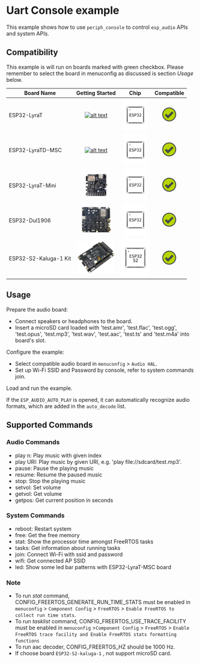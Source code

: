 # Uart Console example

This example shows how to use `periph_console` to control `esp_audio` APIs and system APIs.

## Compatibility

This example is will run on boards marked with green checkbox. Please remember to select the board in menuconfig as discussed is section *Usage* below.

| Board Name | Getting Started | Chip | Compatible |
|-------------------|:--------------------------------------------------------------------------------------------------------------------------------------------------------------------------------------------:|:--------------------------------------------------------------------:|:-----------------------------------------------------------------:|
| ESP32-LyraT | [![alt text](../../docs/_static/esp32-lyrat-v4.3-side-small.jpg "ESP32-LyraT")](https://docs.espressif.com/projects/esp-adf/en/latest/get-started/get-started-esp32-lyrat.html) | <img src="../../docs/_static/ESP32.svg" height="85" alt="ESP32"> | ![alt text](../../docs/_static/yes-button.png "Compatible") |
| ESP32-LyraTD-MSC | [![alt text](../../docs/_static/esp32-lyratd-msc-v2.2-small.jpg "ESP32-LyraTD-MSC")](https://docs.espressif.com/projects/esp-adf/en/latest/get-started/get-started-esp32-lyratd-msc.html) | <img src="../../docs/_static/ESP32.svg" height="85" alt="ESP32"> | ![alt text](../../docs/_static/yes-button.png "Compatible") |
| ESP32-LyraT-Mini | [![alt text](../../docs/_static/esp32-lyrat-mini-v1.2-small.jpg "ESP32-LyraT-Mini")](https://docs.espressif.com/projects/esp-adf/en/latest/get-started/get-started-esp32-lyrat-mini.html) | <img src="../../docs/_static/ESP32.svg" height="85" alt="ESP32"> | ![alt text](../../docs/_static/yes-button.png "Compatible") |
| ESP32-Dul1906 | ![alt text](../../docs/_static/esp32-korvo-dul1906-v1.1-small.jpg "ESP32-Korvo-DUL1906") | <img src="../../docs/_static/ESP32.svg" height="85" alt="ESP32"> | ![alt text](../../docs/_static/yes-button.png "Compatible") |
| ESP32-S2-Kaluga-1 Kit | ![alt text](../../docs/_static/esp32-s2-kaluga-1-kit-small.png "ESP32-S2-Kaluga-1 Kit") | <img src="../../docs/_static/ESP32-S2.svg" height="100" alt="ESP32-S2"> | ![alt text](../../docs/_static/yes-button.png "Compatible") |

## Usage

Prepare the audio board:

- Connect speakers or headphones to the board. 
- Insert a microSD card loaded with 'test.amr', 'test.flac', 'test.ogg', 'test.opus', 'test.mp3', 'test.wav', 'test.aac', 'test.ts' and 'test.m4a' into board's slot.

Configure the example:

- Select compatible audio board in `menuconfig` > `Audio HAL`.
- Set up Wi-Fi SSID and Password by console, refer to system commands join.

Load and run the example.

If the `ESP_AUDIO_AUTO_PLAY` is opened, it can automatically recognize audio formats, which are added in the `auto_decode` list. 

## Supported Commands

### Audio Commands

- play n: Play music with given index
- play URI: Play music by given URI, e.g. 'play file://sdcard/test.mp3'.
- pause: Pause the playing music
- resume: Resume the paused music
- stop: Stop the playing music
- setvol: Set volume
- getvol: Get volume
- getpos: Get current position in seconds

### System Commands

- reboot: Restart system
- free: Get the free memory
- stat: Show the processor time amongst FreeRTOS tasks
- tasks: Get information about running tasks
- join: Connect Wi-Fi with ssid and password
- wifi: Get connected AP SSID
- led: Show some led bar patterns with ESP32-LyraT-MSC board

### Note

- To run _stat_ command, CONFIG_FREERTOS_GENERATE_RUN_TIME_STATS must be enabled in `menuconfig` > `Component Config` > `FreeRTOS` > `Enable FreeRTOS to collect run time stats`.
- To run _tasklist_ command, CONFIG_FREERTOS_USE_TRACE_FACILITY must be enabled in `menuconfig` >`Component Config` > `FreeRTOS` > `Enable FreeRTOS trace facility and Enable FreeRTOS stats formatting functions`
- To run aac decoder, CONFIG_FREERTOS_HZ should be 1000 Hz.
- If choose board `ESP32-S2-kaluga-1` , not support microSD card.
